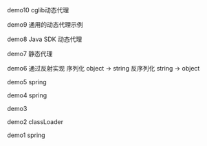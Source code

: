 demo10  cglib动态代理

demo9   通用的动态代理示例

demo8   Java SDK 动态代理

demo7   静态代理

demo6   通过反射实现 序列化 object -> string 反序列化 string -> object

demo5   spring 

demo4   spring

demo3

demo2   classLoader

demo1   spring 
